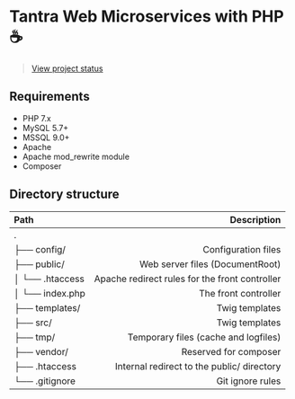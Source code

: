 # Tantra Web Microservices with PHP :coffee:

> [View project status](https://github.com/orgs/khanakat/projects/1)

## Requirements
- PHP 7.x
- MySQL 5.7+
- MSSQL 9.0+
- Apache 
- Apache mod_rewrite module
- Composer

## Directory structure
| Path | Description |
| :--- | ---: |
| . | |
| ├── config/ | Configuration files  |
| ├── public/ | Web server files (DocumentRoot)  |
| │   └── .htaccess | Apache redirect rules for the front controller |
| │   └── index.php | The front controller |
| ├── templates/  | Twig templates |
| ├── src/  | Twig templates |
| ├── tmp/  | Temporary files (cache and logfiles) |
| ├── vendor/ | Reserved for composer |
| ├── .htaccess  | Internal redirect to the public/ directory |
| └── .gitignore | Git ignore rules |
